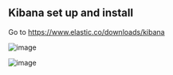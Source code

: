 ## Kibana set up and install


Go to https://www.elastic.co/downloads/kibana



![image](https://github.com/user-attachments/assets/6ed45719-335b-473c-951a-1b6dd47a65ec)


![image](https://github.com/user-attachments/assets/ccf1e3d2-3bdf-41a7-b29b-ba6c0b4c4ff5)


